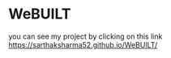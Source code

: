 # WeBUILT


you can see my project by clicking on this link https://sarthaksharma52.github.io/WeBUILT/
 
 

